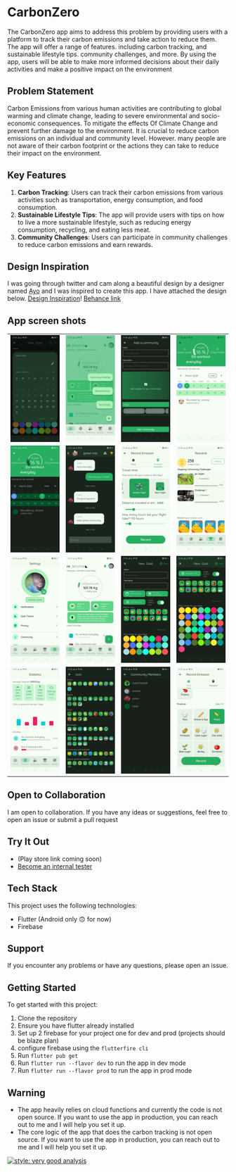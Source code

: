 # CarbonZero

The CarbonZero app aims to address this problem by providing users with a platform to
track their carbon emissions and take action to reduce them. The app will offer a range of
features. including carbon tracking, and sustainable lifestyle tips. community challenges, and
more. By using the app, users will be able to make more informed decisions about their
daily activities and make a positive impact on the environment

## Problem Statement

Carbon Emissions from various human activities are contributing to global warming and
climate change, leading to severe environmental and socio-economic consequences. To mitigate the effects Of Climate Change and prevent further damage to the
environment. It is crucial to reduce carbon emissions on an individual and community level.
However. many people are not aware of their carbon footprint or the actions they can take to reduce their impact on the environment.

## Key Features

1. **Carbon Tracking**: Users can track their carbon emissions from various activities such as transportation, energy consumption, and food consumption.
2. **Sustainable Lifestyle Tips**: The app will provide users with tips on how to live a more sustainable lifestyle, such as reducing energy consumption, recycling, and eating less meat.
3. **Community Challenges**: Users can participate in community challenges to reduce carbon emissions and earn rewards.

## Design Inspiration

I was going through twitter and cam along a beautiful design by a designer named [Ayo](https://x.com/theay_o?t=dxzjbpj_bMy188D3_0Jquw&s=08) and I was inspired to create this app. I have attached the design below.
[Design Inspiration](https://www.figma.com/file/kN8GWRfSo40TcEls4bI0EY/CarbonZero?type=design&t=ZWEF6WdvALWxMJpG-6)!
[Behance link](https://www.behance.net/gallery/165836409/CarbonZero-%28-Case-Study-%29)

## App screen shots

<table>
  <tr>
    <td><img src="./screenshot/IMG-20240331-WA0072.jpg" alt="Screenshot 1" width="200"/></td>
    <td><img src="./screenshot/IMG-20240331-WA0073.jpg" alt="Screenshot 2" width="200"/></td>
    <td><img src="./screenshot/IMG-20240331-WA0074.jpg" alt="Screenshot 3" width="200"/></td>
    <td><img src="./screenshot/IMG-20240331-WA0075.jpg" alt="Screenshot 4" width="200"/></td>
  </tr>
  <tr>
    <td><img src="./screenshot/IMG-20240331-WA0076.jpg" alt="Screenshot 5" width="200"/></td>
    <td><img src="./screenshot/IMG-20240331-WA0077.jpg" alt="Screenshot 6" width="200"/></td>
     <td><img src="./screenshot/IMG-20240331-WA0078.jpg" alt="Screenshot 7" width="200"/></td>
       <td><img src="./screenshot/IMG-20240331-WA0079.jpg" alt="Screenshot 8" width="200"/></td>
  </tr>
    <tr>
    <td><img src="./screenshot/IMG-20240331-WA0080.jpg" alt="Screenshot 9" width="200"/></td>
    <td><img src="./screenshot/IMG-20240331-WA0081.jpg" alt="Screenshot 10" width="200"/></td>
     <td><img src="./screenshot/IMG-20240331-WA0082.jpg" alt="Screenshot 11" width="200"/></td>
    <td><img src="./screenshot/IMG-20240331-WA0083.jpg" alt="Screenshot 12" width="200"/></td>
  </tr>
   <tr>
    <td><img src="./screenshot/IMG-20240331-WA0084.jpg" alt="Screenshot 13" width="200"/></td>
    <td><img src="./screenshot/IMG-20240331-WA0085.jpg" alt="Screenshot 14" width="200"/></td>
     <td><img src="./screenshot/IMG-20240331-WA0086.jpg" alt="Screenshot 15" width="200"/></td>
    <td><img src="./screenshot/IMG-20240331-WA0087.jpg" alt="Screenshot 16" width="200"/></td>
  </tr>
</table>

## Open to Collaboration

I am open to collaboration. If you have any ideas or suggestions, feel free to open an issue or submit a pull request

## Try It Out

- (Play store link coming soon)
- [Become an internal tester](https://appdistribution.firebase.dev/i/3dffdfb09957a9d1)

## Tech Stack

This project uses the following technologies:

- Flutter (Android only 🙃 for now)
- Firebase

## Support

If you encounter any problems or have any questions, please open an issue.

## Getting Started

To get started with this project:

1. Clone the repository
2. Ensure you have flutter already installed
3. Set up 2 firebase for your project one for dev and prod (projects should be blaze plan)
4. configure firebase using the `flutterfire cli`
5. Run `flutter pub get`
6. Run `flutter run --flavor dev` to run the app in dev mode
7. Run `flutter run --flavor prod` to run the app in prod mode

## **Warning**

- The app heavily relies on cloud functions and currently the code is not open source. If you want to use the app in production, you can reach out to me and I will help you set it up.
- The core logic of the app that does the carbon tracking is not open source. If you want to use the app in production, you can reach out to me and I will help you set it up.

[![style: very good analysis](https://img.shields.io/badge/style-very_good_analysis-B22C89.svg)](https://pub.dev/packages/very_good_analysis)

